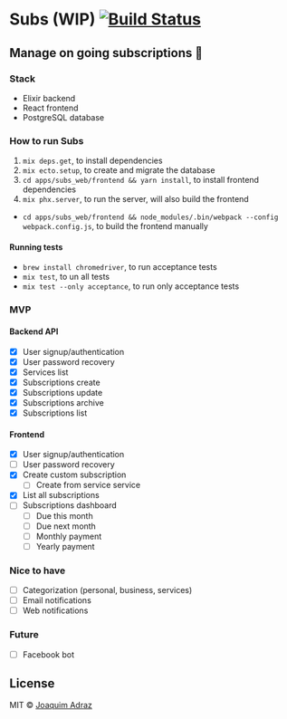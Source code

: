 # Subs (WIP) [![Build Status](https://travis-ci.org/joaquimadraz/subs.svg?branch=master)](https://travis-ci.org/joaquimadraz/subs)
## Manage on going subscriptions :money_with_wings:

### Stack
- Elixir backend
- React frontend
- PostgreSQL database

### How to run Subs
1. `mix deps.get`, to install dependencies
2. `mix ecto.setup`, to create and migrate the database
3. `cd apps/subs_web/frontend && yarn install`, to install frontend dependencies
3. `mix phx.server`, to run the server, will also build the frontend

- `cd apps/subs_web/frontend && node_modules/.bin/webpack --config webpack.config.js`, to build the frontend manually

#### Running tests
- `brew install chromedriver`, to run acceptance tests
- `mix test`, to un all tests
- `mix test --only acceptance`, to run only acceptance tests

### MVP
#### Backend API
- [x] User signup/authentication
- [x] User password recovery
- [x] Services list
- [x] Subscriptions create
- [x] Subscriptions update
- [x] Subscriptions archive
- [x] Subscriptions list

#### Frontend
- [x] User signup/authentication
- [ ] User password recovery
- [x] Create custom subscription
  - [ ] Create from service service
- [x] List all subscriptions
- [ ] Subscriptions dashboard
  - [ ] Due this month
  - [ ] Due next month
  - [ ] Monthly payment
  - [ ] Yearly payment

### Nice to have
- [ ] Categorization (personal, business, services)
- [ ] Email notifications
- [ ] Web notifications

### Future
- [ ] Facebook bot

## License
MIT © [Joaquim Adraz](http://joaquimadraz.com)
